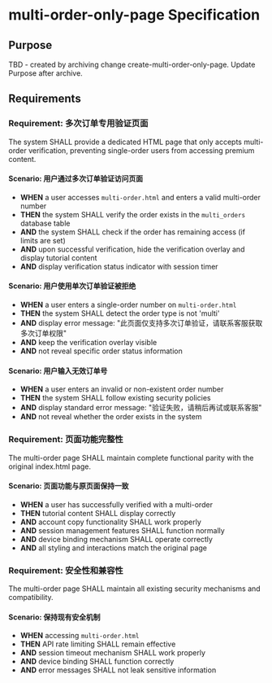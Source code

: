 # multi-order-only-page Specification

## Purpose
TBD - created by archiving change create-multi-order-only-page. Update Purpose after archive.
## Requirements
### Requirement: 多次订单专用验证页面
The system SHALL provide a dedicated HTML page that only accepts multi-order verification, preventing single-order users from accessing premium content.

#### Scenario: 用户通过多次订单验证访问页面
- **WHEN** a user accesses `multi-order.html` and enters a valid multi-order number
- **THEN** the system SHALL verify the order exists in the `multi_orders` database table
- **AND** the system SHALL check if the order has remaining access (if limits are set)
- **AND** upon successful verification, hide the verification overlay and display tutorial content
- **AND** display verification status indicator with session timer

#### Scenario: 用户使用单次订单验证被拒绝
- **WHEN** a user enters a single-order number on `multi-order.html`
- **THEN** the system SHALL detect the order type is not 'multi'
- **AND** display error message: "此页面仅支持多次订单验证，请联系客服获取多次订单权限"
- **AND** keep the verification overlay visible
- **AND** not reveal specific order status information

#### Scenario: 用户输入无效订单号
- **WHEN** a user enters an invalid or non-existent order number
- **THEN** the system SHALL follow existing security policies
- **AND** display standard error message: "验证失败，请稍后再试或联系客服"
- **AND** not reveal whether the order exists in the system

### Requirement: 页面功能完整性
The multi-order page SHALL maintain complete functional parity with the original index.html page.

#### Scenario: 页面功能与原页面保持一致
- **WHEN** a user has successfully verified with a multi-order
- **THEN** tutorial content SHALL display correctly
- **AND** account copy functionality SHALL work properly
- **AND** session management features SHALL function normally
- **AND** device binding mechanism SHALL operate correctly
- **AND** all styling and interactions match the original page

### Requirement: 安全性和兼容性
The multi-order page SHALL maintain all existing security mechanisms and compatibility.

#### Scenario: 保持现有安全机制
- **WHEN** accessing `multi-order.html`
- **THEN** API rate limiting SHALL remain effective
- **AND** session timeout mechanism SHALL work properly
- **AND** device binding SHALL function correctly
- **AND** error messages SHALL not leak sensitive information

